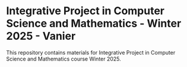 # Integrative Project in Computer Science and Mathematics - Winter 2025 - Vanier

This repository contains materials for Integrative Project in Computer Science and Mathematics course Winter 2025.
